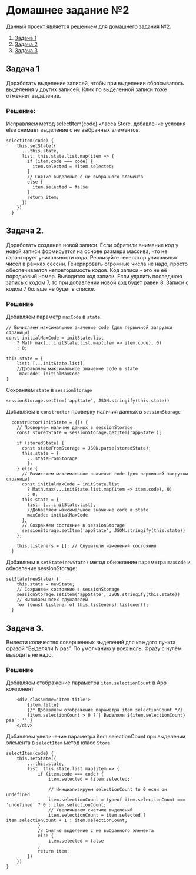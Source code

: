 # Домашнее задание №2

Данный проект является решением для домашнего задания №2.

1. [Задача 1](#задача-1)
2. [Задача 2](#задача-2)
3. [Задача 3](#задача-3)

## Задача 1

Доработать выделение записей, чтобы при выделении сбрасывалось выделения у других записей. Клик по выделенной записи тоже отменяет выделение.

### Решение:

Исправляем метод selectItem(code) класса Store.
добавление условия else снимает выделение c не выбранных элементов.

```
selectItem(code) {
    this.setState({
      ...this.state,
      list: this.state.list.map(item => {
        if (item.code === code) {
          item.selected = !item.selected;
        }
        // Снятие выделение с не выбранного элемента
        else {
          item.selected = false
        }
        return item;
      })
    })
  }
```

## Задача 2.

Доработать создание новой записи. Если обратили внимание код у новой записи формируется на основе размера массива, что не гарантирует уникальности кода. Реализуйте генератор уникальных чисел в рамках сессии. Генерировать огромные числа не надо, просто обеспечивается неповторимость кодов. Код записи - это не её порядковый номер. Выводится код записи. Если удалить последнюю запись с кодом 7, то при добавлении новой код будет равен 8. Записи с кодом 7 больше не будет в списке.

### Решение

Добавляем параметр `maxCode` в `state`.

```
// Вычисляем максимальное значение code (для первичной загрузки страницы)
const initialMaxCode = initState.list
    ? Math.max(...initState.list.map(item => item.code), 0)
    : 0;

this.state = {
    list: [...initState.list],
    //Добавляем максимальное значение code в state
     maxCode: initialMaxCode
}
```

Сохраняем `state` в `sessionStorage`

```
sessionStorage.setItem('appState', JSON.stringify(this.state))

```

Добавляем в `constructor` проверку наличия данных в `sessionStorage`

```
  constructor(initState = {}) {
    // Проверяем наличие данных в sessionStorage
    const storedState = sessionStorage.getItem('appState');

    if (storedState) {
      const stateFromStorage = JSON.parse(storedState);
      this.state = {
        ...stateFromStorage
        };
    } else {
      // Вычисляем максимальное значение code (для первичной загрузки страницы)
      const initialMaxCode = initState.list
        ? Math.max(...initState.list.map(item => item.code), 0)
        : 0;
      this.state = {
        list: [...initState.list],
        //Добавляем максимальное значение code в state
        maxCode: initialMaxCode
      };
      // Сохраняем состояние в sessionStorage
      sessionStorage.setItem('appState', JSON.stringify(this.state))
    };

    this.listeners = []; // Слушатели изменений состояния
  }
```

Добавляем в `setState(newState)` метод обновление параметра `maxCode` и обновление sessionStorage:

```
setState(newState) {
    this.state = newState;
    // Сохраняем состояние в sessionStorage
    sessionStorage.setItem('appState', JSON.stringify(this.state))
    // Вызываем всех слушателей
    for (const listener of this.listeners) listener();
  }
```

## Задача 3.

Вывести количество совершенных выделений для каждого пункта фразой “Выделяли N раз”. По умолчанию у всех ноль. Фразу с нулём выводить не надо.

### Решение

Добавляем отображение параметра `item.selectionCount` в App компонент

```
    <div className='Item-title'>
        {item.title}
        {/* Добавляем отображение параметра item.selectionCount */}
        {item.selectionCount > 0 ?`| Выделяли ${item.selectionCount} раз`: '' }
    </div>
```

Добавляем увеличение параметра item.selectionCount при выделении элемента в `selectItem` метод класс `Store`

```
selectItem(code) {
	this.setState({
		...this.state,
		list: this.state.list.map(item => {
			if (item.code === code) {
				item.selected = !item.selected;

				// Инициализируем selectionCount to 0 если он undefined
				item.selectionCount = typeof item.selectionCount === 'undefined' ? 0 : item.selectionCount;
				// Увеличиваем счетчик выделений
				item.selectionCount = item.selected ? item.selectionCount + 1 : item.selectionCount;
			}
			// Снятие выделение с не выбранного элемента
			else {
				item.selected = false
			}
			return item;
		})
	})
}
```

